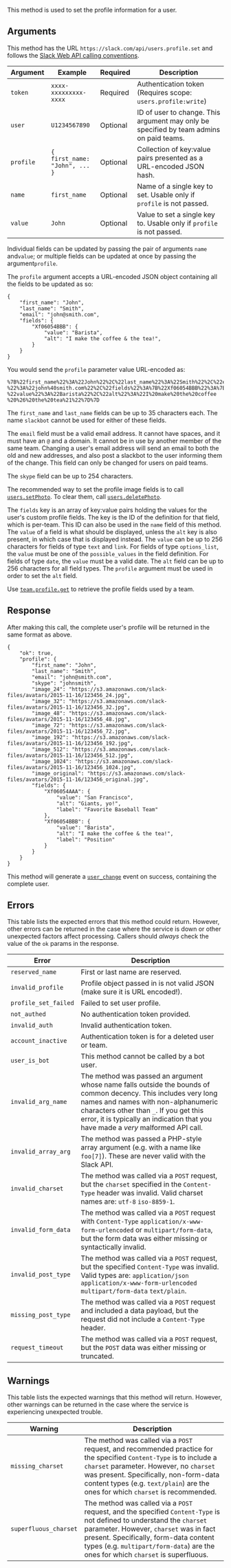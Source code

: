 This method is used to set the profile information for a user.

## Arguments

This method has the URL `https://slack.com/api/users.profile.set` and follows the [Slack Web API calling conventions](/web#basics).

| Argument | Example | Required | Description |
| --- | --- | --- | --- |
| `token` | `xxxx-xxxxxxxxx-xxxx` | Required | Authentication token (Requires scope: `users.profile:write`) |
| `user` | `U1234567890` | Optional | ID of user to change. This argument may only be specified by team admins on paid teams. |
| `profile` | `{ first_name: "John", ... }` | Optional | Collection of key:value pairs presented as a URL-encoded JSON hash. |
| `name` | `first_name` | Optional | Name of a single key to set. Usable only if `profile` is not passed. |
| `value` | `John` | Optional | Value to set a single key to. Usable only if `profile` is not passed. |

Individual fields can be updated by passing the pair of arguments `name` and`value`; or multiple fields can be updated at once by passing the argument`profile`.

The `profile` argument accepts a URL-encoded JSON object containing all the fields to be updated as so:

```
{
    "first_name": "John",
    "last_name": "Smith",
    "email": "john@smith.com",
    "fields": {
        "Xf06054BBB": {
            "value": "Barista",
            "alt": "I make the coffee & the tea!",
        }
    }
}
```

You would send the `profile` parameter value URL-encoded as:

```
%7B%22first_name%22%3A%22John%22%2C%22last_name%22%3A%22Smith%22%2C%22email
%22%3A%22john%40smith.com%22%2C%22fields%22%3A%7B%22Xf06054BBB%22%3A%7B
%22value%22%3A%22Barista%22%2C%22alt%22%3A%22I%20make%20the%20coffee
%20%26%20the%20tea%21%22%7D%7D
```

The `first_name` and `last_name` fields can be up to 35 characters each. The name `slackbot` cannot be used for either of these fields.

The `email` field must be a valid email address. It cannot have spaces, and it must have an `@` and a domain. It cannot be in use by another member of the same team. Changing a user's email address will send an email to both the old and new addresses, and also post a slackbot to the user informing them of the change. This field can only be changed for users on paid teams.

The `skype` field can be up to 254 characters.

The recommended way to set the profile image fields is to call [`users.setPhoto`](/methods/users.setPhoto). To clear them, call [`users.deletePhoto`](/methods/users.deletePhoto).

The `fields` key is an array of key:value pairs holding the values for the user's custom profile fields. The key is the ID of the definition for that field, which is per-team. This ID can also be used in the `name` field of this method. The `value` of a field is what should be displayed, unless the `alt` key is also present, in which case that is displayed instead. The `value` can be up to 256 characters for fields of type `text` and `link`. For fields of type `options_list`, the `value` must be one of the `possible_values` in the field definition. For fields of type `date`, the `value` must be a valid date. The `alt` field can be up to 256 characters for all field types. The `profile` argument must be used in order to set the `alt` field.

Use [`team.profile.get`](/methods/team.profile.get) to retrieve the profile fields used by a team.

## Response

After making this call, the complete user's profile will be returned in the same format as above.

```
{
    "ok": true,
    "profile": {
        "first_name": "John",
        "last_name": "Smith",
        "email": "john@smith.com",
        "skype": "johnsmith",
        "image_24": "https://s3.amazonaws.com/slack-files/avatars/2015-11-16/123456_24.jpg",
        "image_32": "https://s3.amazonaws.com/slack-files/avatars/2015-11-16/123456_32.jpg",
        "image_48": "https://s3.amazonaws.com/slack-files/avatars/2015-11-16/123456_48.jpg",
        "image_72": "https://s3.amazonaws.com/slack-files/avatars/2015-11-16/123456_72.jpg",
        "image_192": "https://s3.amazonaws.com/slack-files/avatars/2015-11-16/123456_192.jpg",
        "image_512": "https://s3.amazonaws.com/slack-files/avatars/2015-11-16/123456_512.jpg",
        "image_1024": "https://s3.amazonaws.com/slack-files/avatars/2015-11-16/123456_1024.jpg",
        "image_original": "https://s3.amazonaws.com/slack-files/avatars/2015-11-16/123456_original.jpg",
        "fields": {
            "Xf06054AAA": {
                "value": "San Francisco",
                "alt": "Giants, yo!",
                "label": "Favorite Baseball Team"
            },
            "Xf06054BBB": {
                "value": "Barista",
                "alt": "I make the coffee & the tea!",
                "label": "Position"
            }
        }
    }
}
```

This method will generate a [`user_change`](/events/user_change) event on success, containing the complete user.

## Errors

This table lists the expected errors that this method could return. However, other errors can be returned in the case where the service is down or other unexpected factors affect processing. Callers should _always_ check the value of the `ok` params in the response.

| Error | Description |
| --- | --- |
| `reserved_name` | First or last name are reserved. |
| `invalid_profile` | Profile object passed in is not valid JSON (make sure it is URL encoded!). |
| `profile_set_failed` | Failed to set user profile. |
| `not_authed` | No authentication token provided. |
| `invalid_auth` | Invalid authentication token. |
| `account_inactive` | Authentication token is for a deleted user or team. |
| `user_is_bot` | This method cannot be called by a bot user. |
| `invalid_arg_name` | The method was passed an argument whose name falls outside the bounds of common decency. This includes very long names and names with non-alphanumeric characters other than `_`. If you get this error, it is typically an indication that you have made a _very_ malformed API call. |
| `invalid_array_arg` | The method was passed a PHP-style array argument (e.g. with a name like `foo[7]`). These are never valid with the Slack API. |
| `invalid_charset` | The method was called via a `POST` request, but the `charset` specified in the `Content-Type` header was invalid. Valid charset names are: `utf-8` `iso-8859-1`. |
| `invalid_form_data` | The method was called via a `POST` request with `Content-Type` `application/x-www-form-urlencoded` or `multipart/form-data`, but the form data was either missing or syntactically invalid. |
| `invalid_post_type` | The method was called via a `POST` request, but the specified `Content-Type` was invalid. Valid types are: `application/json` `application/x-www-form-urlencoded` `multipart/form-data` `text/plain`. |
| `missing_post_type` | The method was called via a `POST` request and included a data payload, but the request did not include a `Content-Type` header. |
| `request_timeout` | The method was called via a `POST` request, but the `POST` data was either missing or truncated. |

## Warnings

This table lists the expected warnings that this method will return. However, other warnings can be returned in the case where the service is experiencing unexpected trouble.

| Warning | Description |
| --- | --- |
| `missing_charset` | The method was called via a `POST` request, and recommended practice for the specified `Content-Type` is to include a `charset` parameter. However, no `charset` was present. Specifically, non-form-data content types (e.g. `text/plain`) are the ones for which `charset` is recommended. |
| `superfluous_charset` | The method was called via a `POST` request, and the specified `Content-Type` is not defined to understand the `charset` parameter. However, `charset` was in fact present. Specifically, form-data content types (e.g. `multipart/form-data`) are the ones for which `charset` is superfluous. |

